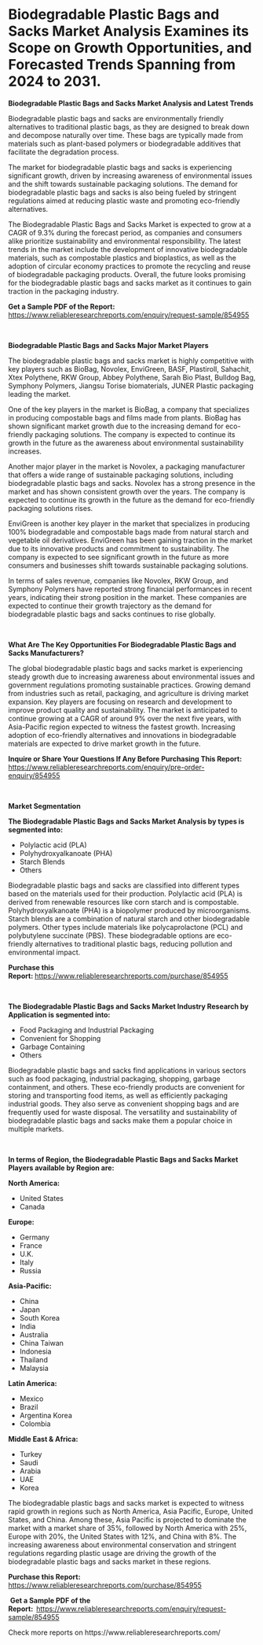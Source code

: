 <p><h1>Biodegradable Plastic Bags and Sacks Market Analysis Examines its Scope on Growth Opportunities, and Forecasted Trends Spanning from 2024 to 2031.</h1></p><p><strong>Biodegradable Plastic Bags and Sacks Market Analysis and Latest Trends</strong></p>
<p><p>Biodegradable plastic bags and sacks are environmentally friendly alternatives to traditional plastic bags, as they are designed to break down and decompose naturally over time. These bags are typically made from materials such as plant-based polymers or biodegradable additives that facilitate the degradation process.</p><p>The market for biodegradable plastic bags and sacks is experiencing significant growth, driven by increasing awareness of environmental issues and the shift towards sustainable packaging solutions. The demand for biodegradable plastic bags and sacks is also being fueled by stringent regulations aimed at reducing plastic waste and promoting eco-friendly alternatives.</p><p>The Biodegradable Plastic Bags and Sacks Market is expected to grow at a CAGR of 9.3% during the forecast period, as companies and consumers alike prioritize sustainability and environmental responsibility. The latest trends in the market include the development of innovative biodegradable materials, such as compostable plastics and bioplastics, as well as the adoption of circular economy practices to promote the recycling and reuse of biodegradable packaging products. Overall, the future looks promising for the biodegradable plastic bags and sacks market as it continues to gain traction in the packaging industry.</p></p>
<p><strong>Get a Sample PDF of the Report:&nbsp;</strong> <a href="https://www.reliableresearchreports.com/enquiry/request-sample/854955">https://www.reliableresearchreports.com/enquiry/request-sample/854955</a></p>
<p>&nbsp;</p>
<p><strong>Biodegradable Plastic Bags and Sacks Major Market Players</strong></p>
<p><p>The biodegradable plastic bags and sacks market is highly competitive with key players such as BioBag, Novolex, EnviGreen, BASF, Plastiroll, Sahachit, Xtex Polythene, RKW Group, Abbey Polythene, Sarah Bio Plast, Bulldog Bag, Symphony Polymers, Jiangsu Torise biomaterials, JUNER Plastic packaging leading the market.</p><p>One of the key players in the market is BioBag, a company that specializes in producing compostable bags and films made from plants. BioBag has shown significant market growth due to the increasing demand for eco-friendly packaging solutions. The company is expected to continue its growth in the future as the awareness about environmental sustainability increases.</p><p>Another major player in the market is Novolex, a packaging manufacturer that offers a wide range of sustainable packaging solutions, including biodegradable plastic bags and sacks. Novolex has a strong presence in the market and has shown consistent growth over the years. The company is expected to continue its growth in the future as the demand for eco-friendly packaging solutions rises.</p><p>EnviGreen is another key player in the market that specializes in producing 100% biodegradable and compostable bags made from natural starch and vegetable oil derivatives. EnviGreen has been gaining traction in the market due to its innovative products and commitment to sustainability. The company is expected to see significant growth in the future as more consumers and businesses shift towards sustainable packaging solutions.</p><p>In terms of sales revenue, companies like Novolex, RKW Group, and Symphony Polymers have reported strong financial performances in recent years, indicating their strong position in the market. These companies are expected to continue their growth trajectory as the demand for biodegradable plastic bags and sacks continues to rise globally.</p></p>
<p>&nbsp;</p>
<p><strong>What Are The Key Opportunities For Biodegradable Plastic Bags and Sacks Manufacturers?</strong></p>
<p><p>The global biodegradable plastic bags and sacks market is experiencing steady growth due to increasing awareness about environmental issues and government regulations promoting sustainable practices. Growing demand from industries such as retail, packaging, and agriculture is driving market expansion. Key players are focusing on research and development to improve product quality and sustainability. The market is anticipated to continue growing at a CAGR of around 9% over the next five years, with Asia-Pacific region expected to witness the fastest growth. Increasing adoption of eco-friendly alternatives and innovations in biodegradable materials are expected to drive market growth in the future.</p></p>
<p><strong>Inquire or Share Your Questions If Any Before Purchasing This Report:</strong> <a href="https://www.reliableresearchreports.com/enquiry/pre-order-enquiry/854955">https://www.reliableresearchreports.com/enquiry/pre-order-enquiry/854955</a></p>
<p>&nbsp;</p>
<p><strong>Market Segmentation</strong></p>
<p><strong>The Biodegradable Plastic Bags and Sacks Market Analysis by types is segmented into:</strong></p>
<p><ul><li>Polylactic acid (PLA)</li><li>Polyhydroxyalkanoate (PHA)</li><li>Starch Blends</li><li>Others</li></ul></p>
<p><p>Biodegradable plastic bags and sacks are classified into different types based on the materials used for their production. Polylactic acid (PLA) is derived from renewable resources like corn starch and is compostable. Polyhydroxyalkanoate (PHA) is a biopolymer produced by microorganisms. Starch blends are a combination of natural starch and other biodegradable polymers. Other types include materials like polycaprolactone (PCL) and polybutylene succinate (PBS). These biodegradable options are eco-friendly alternatives to traditional plastic bags, reducing pollution and environmental impact.</p></p>
<p><strong>Purchase this Report:&nbsp;</strong><a href="https://www.reliableresearchreports.com/purchase/854955">https://www.reliableresearchreports.com/purchase/854955</a></p>
<p>&nbsp;</p>
<p><strong>The Biodegradable Plastic Bags and Sacks Market Industry Research by Application is segmented into:</strong></p>
<p><ul><li>Food Packaging and Industrial Packaging</li><li>Convenient for Shopping</li><li>Garbage Containing</li><li>Others</li></ul></p>
<p><p>Biodegradable plastic bags and sacks find applications in various sectors such as food packaging, industrial packaging, shopping, garbage containment, and others. These eco-friendly products are convenient for storing and transporting food items, as well as efficiently packaging industrial goods. They also serve as convenient shopping bags and are frequently used for waste disposal. The versatility and sustainability of biodegradable plastic bags and sacks make them a popular choice in multiple markets.</p></p>
<p>&nbsp;</p>
<p><strong>In terms of Region, the Biodegradable Plastic Bags and Sacks Market Players available by Region are:</strong></p>
<p>
    <p> <strong> North America: </strong>
        <ul>
            <li>United States</li>
            <li>Canada</li>
        </ul>
        </p> 
    <p> <strong> Europe: </strong>
        <ul>
            <li>Germany</li>
            <li>France</li>
            <li>U.K.</li>
            <li>Italy</li>
            <li>Russia</li>
        </ul>
        </p> 
    <p> <strong> Asia-Pacific: </strong>
        <ul>
            <li>China</li>
            <li>Japan</li>
            <li>South Korea</li>
            <li>India</li>
            <li>Australia</li>
            <li>China Taiwan</li>
            <li>Indonesia</li>
            <li>Thailand</li>
            <li>Malaysia</li>
        </ul>
        </p> 
    <p> <strong> Latin America: </strong>
        <ul>
            <li>Mexico</li>
            <li>Brazil</li>
            <li>Argentina Korea</li>
            <li>Colombia</li>
        </ul>
        </p> 
    <p> <strong> Middle East & Africa: </strong>
        <ul>
            <li>Turkey</li>
            <li>Saudi</li>
            <li>Arabia</li>
            <li>UAE</li>
            <li>Korea</li>
        </ul>
    </p>
    </p>
<p><p>The biodegradable plastic bags and sacks market is expected to witness rapid growth in regions such as North America, Asia Pacific, Europe, United States, and China. Among these, Asia Pacific is projected to dominate the market with a market share of 35%, followed by North America with 25%, Europe with 20%, the United States with 12%, and China with 8%. The increasing awareness about environmental conservation and stringent regulations regarding plastic usage are driving the growth of the biodegradable plastic bags and sacks market in these regions.</p></p>
<p><strong>Purchase this Report: </strong><a href="https://www.reliableresearchreports.com/purchase/854955">https://www.reliableresearchreports.com/purchase/854955</a></p>
<p>&nbsp;<strong>Get a Sample PDF of the Report:&nbsp;&nbsp;</strong><a href="https://www.reliableresearchreports.com/enquiry/request-sample/854955">https://www.reliableresearchreports.com/enquiry/request-sample/854955</a></p>
<p><strong></strong></p>
<p>Check more reports on https://www.reliableresearchreports.com/</p>